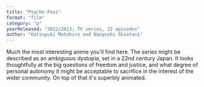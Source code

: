 ```yaml
---
title: "Psycho-Pass"
format: "film"
category: "p"
yearReleased: "2012/2013; TV series, 22 episodes"
author: "Katsuyuki Motohiro and Naoyoshi Shiotani"
---
```

Much the most interesting anime you'll find here. The series might be described as an ambiguous dystopia, set in a 22nd century Japan. It looks thoughtfully at the big questions of freedom and justice, and what degree of personal autonomy it might be acceptable to sacrifice in the interest of the wider community. On top of that it's superbly animated.

